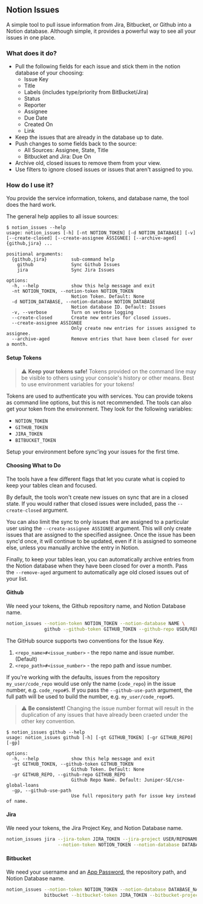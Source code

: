 ## Notion Issues

A simple tool to pull issue information from
Jira, Bitbucket, or Github into a Notion database. Although simple, it 
provides a powerful way to see all your issues in one place.

### What does it do?

- Pull the following fields for each issue and stick them in the notion 
  database of your choosing:
    - Issue Key
    - Title
    - Labels (includes type/priority from BitBucket/Jira)
    - Status
    - Reporter
    - Assignee
    - Due Date
    - Created On
    - Link
- Keep the issues that are already in the database up to date.
- Push changes to some fields back to the source:
    - All Sources: Assignee, State, Title
    - Bitbucket and Jira: Due On
- Archive old, closed issues to remove them from your view.
- Use filters to ignore closed issues or issues that aren't assigned to you.

### How do I use it?

You provide the service information, tokens, and database
name, the tool does the hard work.

The general help applies to all issue sources:
```
$ notion_issues --help
usage: notion_issues [-h] [-nt NOTION_TOKEN] [-d NOTION_DATABASE] [-v] [--create-closed] [--create-assignee ASSIGNEE] [--archive-aged] {github,jira} ...

positional arguments:
  {github,jira}         sub-command help
    github              Sync Github Issues
    jira                Sync Jira Issues

options:
  -h, --help            show this help message and exit
  -nt NOTION_TOKEN, --notion-token NOTION_TOKEN
                        Notion Token. Default: None
  -d NOTION_DATABASE, --notion-database NOTION_DATABASE
                        Notion database ID. Default: Issues
  -v, --verbose         Turn on verbose logging
  --create-closed       Create new entries for closed issues.
  --create-assignee ASSIGNEE
                        Only create new entries for issues assigned to assignee.
  --archive-aged        Remove entries that have been closed for over a month.
```

#### Setup Tokens

> :warning: **Keep your tokens safe!** Tokens provided on the command line may
> be visible to others using your console's history or other means.  Best
> to use environment variables for your tokens!

Tokens are used to authenticate you with services. You can provide tokens as 
command line options, but this is not recommended.  The tools can also get
your token from the environment.  They look for the following variables:

- `NOTION_TOKEN`
- `GITHUB_TOKEN`
- `JIRA_TOKEN`
- `BITBUCKET_TOKEN`

Setup your environment before sync'ing your issues for the first time.

#### Choosing What to Do

The tools have a few different flags that let you curate what is copied to keep
your tables clean and focused.

By default, the tools won't create new issues on sync that are in a closed 
state.  If you would rather that closed issues were included, pass the 
`--create-closed` argument.

You can also limit the sync to only issues that are assigned to a particular 
user using the `--create-assignee ASSIGNEE` argument.  This will only create
issues that are assigned to the specified assignee.  Once the issue has been
sync'd once, it will continue to be updated, even if it is assigned to someone
else, unless you manually archive the entry in Notion.

Finally, to keep your tables lean, you can automatically archive entries from
the Notion database when they have been closed for over a month. Pass the 
`--remove-aged` argument to automatically age old closed issues out of your 
list.

#### Github

We need your tokens, the Github repository name, and Notion Database name.

```bash
notion_issues --notion-token NOTION_TOKEN --notion-database NAME \
              github --github-token GITHUB_TOKEN --github-repo USER/REPONAME
```

The GitHub source supports two conventions for the Issue Key.

1. `<repo_name>#<issue_number>` - the repo name and issue number. (Default)
2. `<repo_path>#<issue_number>` - the repo path and issue number.

If you're working with the defaults, issues from the repository 
`my_user/code_repo` would use only the name (`code_repo`) in the issue
number, e.g. `code_repo#5`.  If you pass the `--github-use-path` argument,
the full path will be used to build the number, e.g. `my_user/code_repo#5`.

> :warning: **Be consistent!** Changing the issue number format will result
> in the duplication of any issues that have already been craeted under the
> other key convention.

```
$ notion_issues github --help
usage: notion_issues github [-h] [-gt GITHUB_TOKEN] [-gr GITHUB_REPO] [-gp]

options:
  -h, --help            show this help message and exit
  -gt GITHUB_TOKEN, --github-token GITHUB_TOKEN
                        Github Token. Default: None
  -gr GITHUB_REPO, --github-repo GITHUB_REPO
                        Github Repo Name. Default: Juniper-SE/cse-global-loans
  -gp, --github-use-path
                        Use full repository path for issue key instead of name.
```

#### Jira

We need your tokens, the Jira Project Key, and Notion Database name.

```bash
notion_issues jira --jira-token JIRA_TOKEN --jira-project USER/REPONAME \
                   --notion-token NOTION_TOKEN --notion-database DATABASE_NAME
```

#### Bitbucket

We need your username and an 
[App Password](https://bitbucket.org/account/settings/app-passwords/), 
the repository path, and Notion Database name.

```bash
notion_issues --notion-token NOTION_TOKEN --notion-database DATABASE_NAME
              bitbucket --bitbucket-token JIRA_TOKEN --bitbucket-project USER/REPONAME \
                   
```
